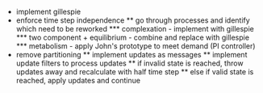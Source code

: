 * implement gillespie
* enforce time step independence
** go through processes and identify which need to be reworked
*** complexation - implement with gillespie
*** two component + equilibrium - combine and replace with gillespie
*** metabolism - apply John's prototype to meet demand (PI controller)
* remove partitioning
** implement updates as messages
** implement update filters to process updates
** if invalid state is reached, throw updates away and recalculate with half time step
** else if valid state is reached, apply updates and continue